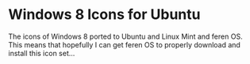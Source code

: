 # Windows 8 Icons for Ubuntu
The icons of Windows 8 ported to Ubuntu and Linux Mint and feren OS. This means that hopefully I can get feren OS to properly download and install this icon set...
